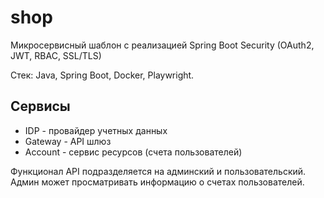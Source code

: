 # shop
Микросервисный шаблон с реализацией Spring Boot Security (OAuth2, JWT, RBAC, SSL/TLS)

Стек: Java, Spring Boot, Docker, Playwright.

## Сервисы

* IDP - провайдер учетных данных
* Gateway - API шлюз
* Account - сервис ресурсов (счета пользователей)

Функционал API подразделяется на админский и пользовательский.
Админ может просматривать информацию о счетах пользователей.